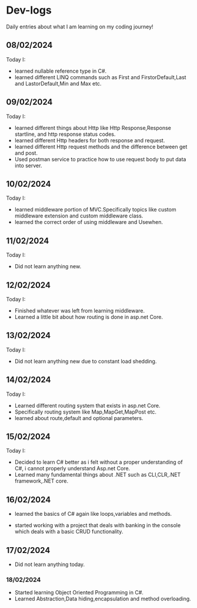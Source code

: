 # Dev-logs

Daily entries about what I am learning on my coding journey!

<h2>08/02/2024</h2>

Today I:

- learned nullable reference type in C#.
- learned different LINQ commands such as First and FirstorDefault,Last and LastorDefault,Min and Max etc.

<h2>09/02/2024</h2>

Today I:

- learned different things about Http like Http Response,Response startline, and http response status codes.
- learned different Http headers for both response and request.
- learned different Http request methods and the difference between get and post.
- Used postman service to practice how to use request body to put data into server.

<h2>10/02/2024</h2>

Today I:

- learned middleware portion of MVC.Specifically topics like custom middleware extension and custom middleware class.
- learned the correct order of using middleware and Usewhen.

<h2>11/02/2024</h2>

Today I:

- Did not learn anything new.

<h2>12/02/2024</h2>

Today I:

- Finished whatever was left from learning middleware.
- Learned a little bit about how routing is done in asp.net Core.

<h2>13/02/2024</h2>

Today I:

- Did not learn anything new due to constant load shedding.

<h2>14/02/2024</h2>

Today I:

- Learned different routing system that exists in asp.net Core.
- Specifically routing system like Map,MapGet,MapPost etc.
- learned about route,default and optional parameters.

<h2>15/02/2024</h2>

Today I:

- Decided to learn C# better as i felt without a proper understanding of C#, i cannot properly understand Asp.net Core.
- Learned many fundamental things about .NET such as CLI,CLR,.NET framework,.NET core.

<h2>16/02/2024</h2>

- learned the basics of C# again like loops,variables and methods.

- started working with a project that deals with banking in the console which deals with a basic CRUD functionality.

<h2>17/02/2024</h2>

- Did not learn anything today.

<h3>18/02/2024</h3>

- Started learning Object Oriented Programming in C#.
- Learned Abstraction,Data hiding,encapsulation and method overloading.
